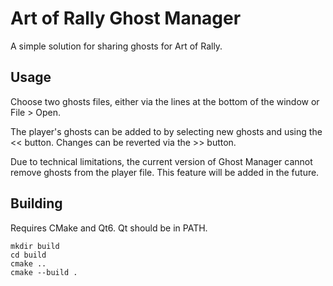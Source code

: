 # Art of Rally Ghost Manager
A simple solution for sharing ghosts for Art of Rally.

## Usage
Choose two ghosts files, either via the lines at the bottom of the window or File > Open.

The player's ghosts can be added to by selecting new ghosts and using the << button. Changes can be reverted via the >> button.

Due to technical limitations, the current version of Ghost Manager cannot remove ghosts from the player file. This feature will be added in the future.

## Building
Requires CMake and Qt6. Qt should be in PATH.

```
mkdir build
cd build
cmake ..
cmake --build .
```
